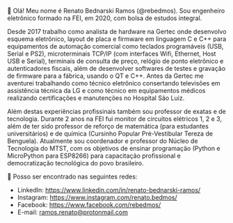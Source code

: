 👋 Olá! Meu nome é Renato Bednarski Ramos (@rebedmos). Sou engenheiro eletrônico formado na FEI, em 2020, com bolsa de estudos integral.

Desde 2017 trabalho como analista de hardware na Gertec onde desenvolvo esquema eletrônico, layout de placa e firmware em linguagem C e C++ para equipamentos de automação comercial como teclados programáveis (USB, Serial e PS2), microterminais TCP/IP (com interfaces Wifi, Ethernet, Host USB e Serial), terminais de consulta de preço, relógio de ponto eletrônico e autenticadores fiscais, além de desenvolver softwares de testes e gravação de firmware para a fábrica, usando o QT e C++. Antes da Gertec me aventurei trabalhando como técnico eletrônico consertando televisões em assistência técnica da LG e como técnico em equipamentos médicos realizando certificações e manutenções no Hospital São Luiz.

Além destas experiências profissinais também sou professor de exatas e de tecnologia. Durante 2 anos na FEI fui monitor de circuitos elétricos 1, 2 e 3, além de ter sido professor de reforço de matemática (para estudantes universitários) e de química (Cursinho Popular Pré-Vestibular Tereza de Benguela). Atualmente sou coordenador e professor do Núcleo de Tecnologia do MTST, com os objetivos de ensinar programação (Python e MicroPython para ESP8266) para capacitação profissional e democratização tecnológica do povo brasileiro.

👀 Posso ser encontrado nas seguintes redes:
- LinkedIn: https://www.linkedin.com/in/renato-bednarski-ramos/
- Instagram: https://www.instagram.com/renato.bedmos/
- Facebook: https://www.facebook.com/rebedmos/
- E-mail: ramos.renato@protonmail.com

<!---
rebedmos/rebedmos is a ✨ special ✨ repository because its `README.md` (this file) appears on your GitHub profile.
You can click the Preview link to take a look at your changes.
--->
